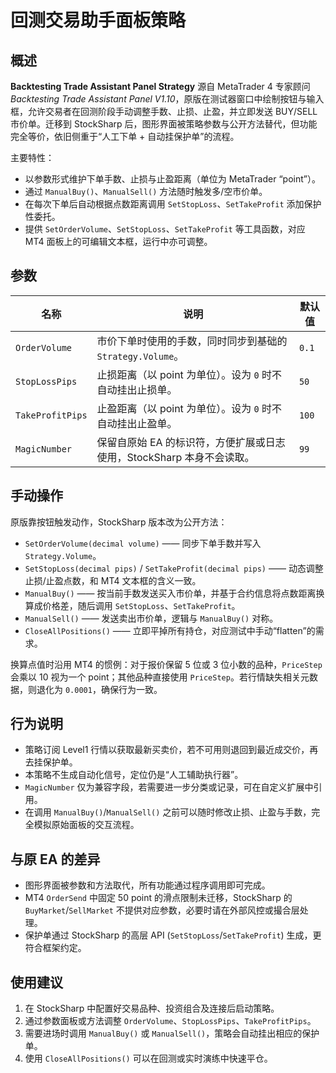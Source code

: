 # 回测交易助手面板策略

## 概述
**Backtesting Trade Assistant Panel Strategy** 源自 MetaTrader 4 专家顾问 *Backtesting Trade Assistant Panel V1.10*，原版在测试器窗口中绘制按钮与输入框，允许交易者在回测阶段手动调整手数、止损、止盈，并立即发送 BUY/SELL 市价单。迁移到 StockSharp 后，图形界面被策略参数与公开方法替代，但功能完全等价，依旧侧重于“人工下单 + 自动挂保护单”的流程。

主要特性：

- 以参数形式维护下单手数、止损与止盈距离（单位为 MetaTrader “point”）。
- 通过 `ManualBuy()`、`ManualSell()` 方法随时触发多/空市价单。
- 在每次下单后自动根据点数距离调用 `SetStopLoss`、`SetTakeProfit` 添加保护性委托。
- 提供 `SetOrderVolume`、`SetStopLoss`、`SetTakeProfit` 等工具函数，对应 MT4 面板上的可编辑文本框，运行中亦可调整。

## 参数
| 名称 | 说明 | 默认值 |
| --- | --- | --- |
| `OrderVolume` | 市价下单时使用的手数，同时同步到基础的 `Strategy.Volume`。 | `0.1` |
| `StopLossPips` | 止损距离（以 point 为单位）。设为 `0` 时不自动挂出止损单。 | `50` |
| `TakeProfitPips` | 止盈距离（以 point 为单位）。设为 `0` 时不自动挂出止盈单。 | `100` |
| `MagicNumber` | 保留自原始 EA 的标识符，方便扩展或日志使用，StockSharp 本身不会读取。 | `99` |

## 手动操作
原版靠按钮触发动作，StockSharp 版本改为公开方法：

- `SetOrderVolume(decimal volume)` —— 同步下单手数并写入 `Strategy.Volume`。
- `SetStopLoss(decimal pips)` / `SetTakeProfit(decimal pips)` —— 动态调整止损/止盈点数，和 MT4 文本框的含义一致。
- `ManualBuy()` —— 按当前手数发送买入市价单，并基于合约信息将点数距离换算成价格差，随后调用 `SetStopLoss`、`SetTakeProfit`。
- `ManualSell()` —— 发送卖出市价单，逻辑与 `ManualBuy()` 对称。
- `CloseAllPositions()` —— 立即平掉所有持仓，对应测试中手动“flatten”的需求。

换算点值时沿用 MT4 的惯例：对于报价保留 5 位或 3 位小数的品种，`PriceStep` 会乘以 10 视为一个 point；其他品种直接使用 `PriceStep`。若行情缺失相关元数据，则退化为 `0.0001`，确保行为一致。

## 行为说明
- 策略订阅 Level1 行情以获取最新买卖价，若不可用则退回到最近成交价，再去挂保护单。
- 本策略不生成自动化信号，定位仍是“人工辅助执行器”。
- `MagicNumber` 仅为兼容字段，若需要进一步分类或记录，可在自定义扩展中引用。
- 在调用 `ManualBuy()`/`ManualSell()` 之前可以随时修改止损、止盈与手数，完全模拟原始面板的交互流程。

## 与原 EA 的差异
- 图形界面被参数和方法取代，所有功能通过程序调用即可完成。
- MT4 `OrderSend` 中固定 50 point 的滑点限制未迁移，StockSharp 的 `BuyMarket`/`SellMarket` 不提供对应参数，必要时请在外部风控或撮合层处理。
- 保护单通过 StockSharp 的高层 API (`SetStopLoss`/`SetTakeProfit`) 生成，更符合框架约定。

## 使用建议
1. 在 StockSharp 中配置好交易品种、投资组合及连接后启动策略。
2. 通过参数面板或方法调整 `OrderVolume`、`StopLossPips`、`TakeProfitPips`。
3. 需要进场时调用 `ManualBuy()` 或 `ManualSell()`，策略会自动挂出相应的保护单。
4. 使用 `CloseAllPositions()` 可以在回测或实时演练中快速平仓。

